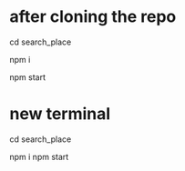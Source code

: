   # after cloning the repo
  
  cd search_place
  
  npm i
  
  npm start
  
  # new terminal
  
  cd search_place
  
  npm i
  npm start
